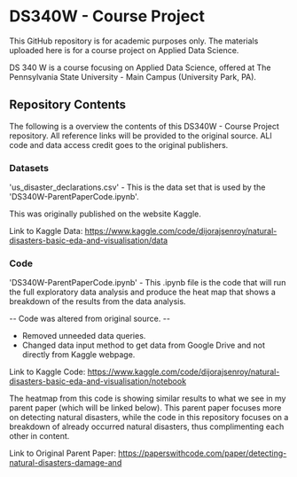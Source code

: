 # DS340W - Course Project

This GitHub repository is for academic purposes only. The materials uploaded here is for a course project on Applied Data Science.

DS 340 W is a course focusing on Applied Data Science, offered at The Pennsylvania State University - Main Campus (University Park, PA).

## Repository Contents

The following is a overview the contents of this DS340W - Course Project repository. All reference links will be provided to the original source. ALl code and data access credit goes to the original publishers.

### Datasets

'us_disaster_declarations.csv' - This is the data set that is used by the 'DS340W-ParentPaperCode.ipynb'.

This was originally published on the website Kaggle. 

Link to Kaggle Data: https://www.kaggle.com/code/dijorajsenroy/natural-disasters-basic-eda-and-visualisation/data 

### Code

'DS340W-ParentPaperCode.ipynb' - This .ipynb file is the code that will run the full exploratory data analysis and produce the heat map that shows a breakdown of the results from the data analysis. 

-- Code was altered from original source. --
* Removed unneeded data queries.
* Changed data input method to get data from Google Drive and not directly from Kaggle webpage.

Link to Kaggle Code: https://www.kaggle.com/code/dijorajsenroy/natural-disasters-basic-eda-and-visualisation/notebook 

The heatmap from this code is showing similar results to what we see in my parent paper (which will be linked below). This parent paper focuses more on detecting natural disasters, while the code in this repository focuses on a breakdown of already occurred natural disasters, thus complimenting each other in content.

Link to Original Parent Paper: https://paperswithcode.com/paper/detecting-natural-disasters-damage-and 
